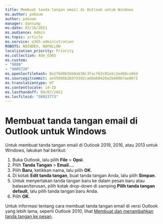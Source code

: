 ```yaml
---
title: Membuat tanda tangan email di Outlook untuk Windows
ms.author: pebaum
author: pebaum
manager: dansimp
ms.date: 03/16/2021
ms.audience: Admin
ms.topic: article
ms.service: o365-administration
ROBOTS: NOINDEX, NOFOLLOW
localization_priority: Priority
ms.collection: Adm_O365
ms.custom:
- "9808"
- "9005728"
ms.openlocfilehash: 8a1f8d0b1bb0ab38c3facf63c01a5c2ed68ca96d
ms.sourcegitcommit: ae556b6b26974392ca68a68426a2b40967ae0071
ms.translationtype: HT
ms.contentlocale: id-ID
ms.lasthandoff: 09/07/2021
ms.locfileid: "58923773"
---
```

# <a name="create-an-email-signature-in-outlook-for-windows"></a>Membuat tanda tangan email di Outlook untuk Windows

Untuk membuat tanda tangan email di Outlook 2019, 2016, atau 2013 untuk Windows, lakukan hal berikut:

1. Buka Outlook, lalu pilih **File** > **Opsi**.
1. Pilih **Tanda Tangan** > **Email...**.
1. Pilih **Baru**, ketikkan nama, lalu pilih **OK**.
1. Di kotak **Edit tanda tangan**, buat tanda tangan Anda, lalu pilih **Simpan**.
1. Untuk menyertakan tanda tangan baru ke dalam pesan baru atau balasan/terusan, pilih kotak drop-down di samping **Pilih tanda tangan default**, lalu pilih tanda tangan baru Anda.
1. Pilih **OK**.

Untuk informasi tentang cara membuat tanda tangan email di versi Outlook yang lebih lama, seperti Outlook 2010, lihat [Membuat dan menambahkan tanda tangan ke pesan](https://support.microsoft.com/office/8ee5d4f4-68fd-464a-a1c1-0e1c80bb27f2#ID0EAADAAA=Office_2007_-_2010).
